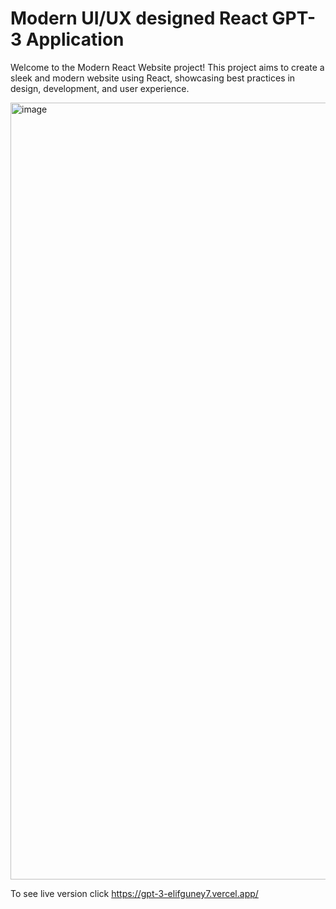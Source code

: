 # Modern UI/UX designed React GPT-3 Application

Welcome to the Modern React Website project! This project aims to create a sleek and modern website using React, showcasing best practices in design, development, and user experience.

<img width="1243" alt="image" src="https://github.com/elifguney7/react-GPT3-website/assets/93092434/45d7f2e1-0e6d-48d9-b520-31ea947e139e">

To see live version click https://gpt-3-elifguney7.vercel.app/

